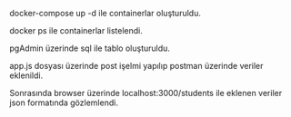 docker-compose up -d ile containerlar oluşturuldu.


docker ps ile containerlar listelendi.


pgAdmin üzerinde sql ile tablo oluşturuldu.


app.js dosyası üzerinde post işelmi yapılıp postman üzerinde veriler eklenildi.


Sonrasında browser üzerinde localhost:3000/students ile eklenen veriler json formatında gözlemlendi.


